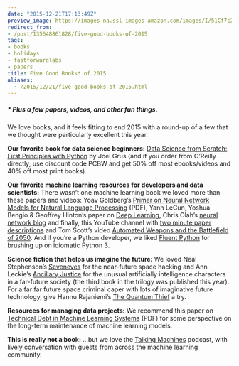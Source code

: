```yaml
---
date: "2015-12-21T17:13:49Z"
preview_image: https://images-na.ssl-images-amazon.com/images/I/51Cf7c2AlpL._SX379_BO1,204,203,200_.jpg
redirect_from:
- /post/135648861828/five-good-books-of-2015
tags:
- books
- holidays
- fastforwardlabs
- papers
title: Five Good Books* of 2015
aliases:
  - /2015/12/21/five-good-books-of-2015.html
---
```


##### * Plus a few papers, videos, and other fun things.

<p>We love books, and it feels fitting to end 2015 with a round-up of a few that we thought were particularly excellent this year. </p><p><b>Our favorite book for data science beginners:</b> <a href="http://www.amazon.com/gp/product/149190142X/ref=as_li_tl?ie=UTF8&amp;camp=1789&amp;creative=390957&amp;creativeASIN=149190142X&amp;linkCode=as2&amp;tag=quasika-20&amp;linkId=MIAPZHEFZKOCLHC2">Data Science from Scratch: First Principles with Python</a> by Joel Grus (and if you order from O’Reilly directly, use discount code PCBW and get 50% off most ebooks/videos and 40% off most print books).</p><p><b>Our favorite machine learning resources for developers and data scientists:</b> There wasn’t one machine learning book we loved more than these papers and videos: Yoav Goldberg’s <a href="http://u.cs.biu.ac.il/~yogo/nnlp.pdf">Primer on Neural Network Models for Natural Language Processing</a> (PDF), Yann LeCun,	Yoshua Bengio	&amp; Geoffrey Hinton’s paper on <a href="http://www.nature.com/nature/journal/v521/n7553/full/nature14539.html">Deep Learning</a>, Chris Olah’s <a href="http://colah.github.io/">neural network blog</a> and finally, this YouTube channel with <a href="https://www.youtube.com/user/keeroyz/videos">two minute paper descriptions</a> and Tom Scott’s video <a href="https://www.youtube.com/watch?v=rTwg3oWnUgc">Automated Weapons and the Battlefield of 2050</a>. And if you’re a Python developer, we liked <a href="http://www.amazon.com/gp/product/1491946008/ref=as_li_tl?ie=UTF8&amp;camp=1789&amp;creative=390957&amp;creativeASIN=1491946008&amp;linkCode=as2&amp;tag=quasika-20&amp;linkId=H5SDSQRYN5YLL2UR">Fluent Python</a> for brushing up on idiomatic Python 3.</p><p><b>Science fiction that helps us imagine the future:</b> We loved Neal Stephenson’s <a href="http://www.amazon.com/gp/product/0062190377/ref=as_li_tl?ie=UTF8&amp;camp=1789&amp;creative=390957&amp;creativeASIN=0062190377&amp;linkCode=as2&amp;tag=quasika-20&amp;linkId=DDBB5JAMKQN3A5ML">Seveneves</a> for the near-future space hacking and Ann Leckie’s <a href="http://www.amazon.com/gp/product/031624662X/ref=as_li_tl?ie=UTF8&amp;camp=1789&amp;creative=390957&amp;creativeASIN=031624662X&amp;linkCode=as2&amp;tag=quasika-20&amp;linkId=SWS5PYF3XJY7VD2X">Ancillary Justice</a> for the unusual artificially intelligence characters in a far-future society (the third book in the trilogy was published this year). For a far far future space criminal caper with lots of imaginative future technology, give Hannu Rajaniemi’s <a href="http://www.amazon.com/gp/product/B004ULPVN6/ref=as_li_tl?ie=UTF8&amp;camp=1789&amp;creative=390957&amp;creativeASIN=B004ULPVN6&amp;linkCode=as2&amp;tag=quasika-20&amp;linkId=EE46GXLYQHNBB2VO">The Quantum Thief</a> a try.</p><p><b>Resources for managing data projects:</b> We recommend this paper on <a href="http://papers.nips.cc/paper/5656-hidden-technical-debt-in-machine-learning-systems.pdf">Technical Debt in Machine Learning Systems</a> (PDF) for some perspective on the long-term maintenance of machine learning models.</p><p><b>This is really not a book:</b> &hellip;but we love the <a href="http://www.thetalkingmachines.com/">Talking Machines</a> podcast, with lively conversation with guests from across the machine learning community.</p>
